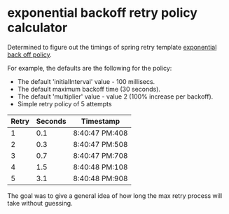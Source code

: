 # exponential backoff retry policy calculator

Determined to figure out the timings of spring retry template [exponential back off policy](https://docs.spring.io/spring-retry/docs/api/current/org/springframework/retry/backoff/ExponentialBackOffPolicy.html).

For example, the defaults are the following for the policy:
* The default 'initialInterval' value - 100 millisecs.
* The default maximum backoff time (30 seconds).
* The default 'multiplier' value - value 2 (100% increase per backoff).
* Simple retry policy of 5 attempts

| Retry | Seconds | Timestamp |
|-------|---------|-----------|
|1|0.1|8:40:47 PM:408|
|2|0.3|8:40:47 PM:508|
|3|0.7|8:40:47 PM:708|
|4|1.5|8:40:48 PM:108|
|5|3.1|8:40:48 PM:908|

The goal was to give a general idea of how long the max retry process will take without guessing.